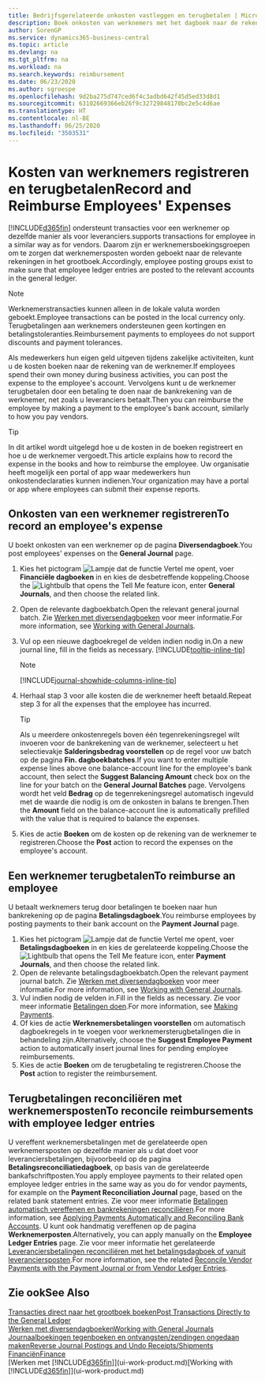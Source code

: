 ```yaml
---
title: Bedrijfsgerelateerde onkosten vastleggen en terugbetalen | Microsoft Docs
description: Boek onkosten van werknemers met het dagboek naar de rekening van de werknemer en boek later een betaling naar de bankrekening van de werknemer om bedrijfgerelateerde onkosten terug te betalen.
author: SorenGP
ms.service: dynamics365-business-central
ms.topic: article
ms.devlang: na
ms.tgt_pltfrm: na
ms.workload: na
ms.search.keywords: reimbursement
ms.date: 06/23/2020
ms.author: sgroespe
ms.openlocfilehash: 9d2ba275d747ced6f4c3adbd642f45d5ed33d8d1
ms.sourcegitcommit: 63102669366eb26f9c32729848170bc2e5c4d6ae
ms.translationtype: HT
ms.contentlocale: nl-BE
ms.lasthandoff: 06/25/2020
ms.locfileid: "3503531"
---
```

# <a name="record-and-reimburse-employees-expenses"></a><span data-ttu-id="babb4-103">Kosten van werknemers registreren en terugbetalen</span><span class="sxs-lookup"><span data-stu-id="babb4-103">Record and Reimburse Employees' Expenses</span></span>

[!INCLUDE[d365fin](includes/d365fin_md.md)] <span data-ttu-id="babb4-104">ondersteunt transacties voor een werknemer op dezelfde manier als voor leveranciers.</span><span class="sxs-lookup"><span data-stu-id="babb4-104">supports transactions for employee in a similar way as for vendors.</span></span> <span data-ttu-id="babb4-105">Daarom zijn er werknemersboekingsgroepen om te zorgen dat werknemersposten worden geboekt naar de relevante rekeningen in het grootboek.</span><span class="sxs-lookup"><span data-stu-id="babb4-105">Accordingly, employee posting groups exist to make sure that employee ledger entries are posted to the relevant accounts in the general ledger.</span></span>

> [!NOTE]  
> <span data-ttu-id="babb4-106">Werknemerstransacties kunnen alleen in de lokale valuta worden geboekt.</span><span class="sxs-lookup"><span data-stu-id="babb4-106">Employee transactions can be posted in the local currency only.</span></span> <span data-ttu-id="babb4-107">Terugbetalingen aan werknemers ondersteunen geen kortingen en betalingstoleranties.</span><span class="sxs-lookup"><span data-stu-id="babb4-107">Reimbursement payments to employees do not support discounts and payment tolerances.</span></span>

<span data-ttu-id="babb4-108">Als medewerkers hun eigen geld uitgeven tijdens zakelijke activiteiten, kunt u de kosten boeken naar de rekening van de werknemer.</span><span class="sxs-lookup"><span data-stu-id="babb4-108">If employees spend their own money during business activities, you can post the expense to the employee's account.</span></span> <span data-ttu-id="babb4-109">Vervolgens kunt u de werknemer terugbetalen door een betaling te doen naar de bankrekening van de werknemer, net zoals u leveranciers betaalt.</span><span class="sxs-lookup"><span data-stu-id="babb4-109">Then you can reimburse the employee by making a payment to the employee's bank account, similarly to how you pay vendors.</span></span>  

> [!TIP]
> <span data-ttu-id="babb4-110">In dit artikel wordt uitgelegd hoe u de kosten in de boeken registreert en hoe u de werknemer vergoedt.</span><span class="sxs-lookup"><span data-stu-id="babb4-110">This article explains how to record the expense in the books and how to reimburse the employee.</span></span> <span data-ttu-id="babb4-111">Uw organisatie heeft mogelijk een portal of app waar medewerkers hun onkostendeclaraties kunnen indienen.</span><span class="sxs-lookup"><span data-stu-id="babb4-111">Your organization may have a portal or app where employees can submit their expense reports.</span></span>

## <a name="to-record-an-employees-expense"></a><span data-ttu-id="babb4-112">Onkosten van een werknemer registreren</span><span class="sxs-lookup"><span data-stu-id="babb4-112">To record an employee's expense</span></span>
<span data-ttu-id="babb4-113">U boekt onkosten van een werknemer op de pagina **Diversendagboek**.</span><span class="sxs-lookup"><span data-stu-id="babb4-113">You post employees' expenses on the **General Journal** page.</span></span>
1. <span data-ttu-id="babb4-114">Kies het pictogram ![Lampje dat de functie Vertel me opent](media/ui-search/search_small.png "Vertel me wat u wilt doen"), voer **Financiële dagboeken** in en kies de desbetreffende koppeling.</span><span class="sxs-lookup"><span data-stu-id="babb4-114">Choose the ![Lightbulb that opens the Tell Me feature](media/ui-search/search_small.png "Tell me what you want to do") icon, enter **General Journals**, and then choose the related link.</span></span>
2. <span data-ttu-id="babb4-115">Open de relevante dagboekbatch.</span><span class="sxs-lookup"><span data-stu-id="babb4-115">Open the relevant general journal batch.</span></span> <span data-ttu-id="babb4-116">Zie [Werken met diversendagboeken](ui-work-general-journals.md) voor meer informatie.</span><span class="sxs-lookup"><span data-stu-id="babb4-116">For more information, see [Working with General Journals](ui-work-general-journals.md).</span></span>
3. <span data-ttu-id="babb4-117">Vul op een nieuwe dagboekregel de velden indien nodig in.</span><span class="sxs-lookup"><span data-stu-id="babb4-117">On a new journal line, fill in the fields as necessary.</span></span> [!INCLUDE[tooltip-inline-tip](includes/tooltip-inline-tip_md.md)]    

    > [!NOTE]
    > [!INCLUDE[journal-showhide-columns-inline-tip](includes/journal-showhide-columns-inline-tip.md)]
4. <span data-ttu-id="babb4-118">Herhaal stap 3 voor alle kosten die de werknemer heeft betaald.</span><span class="sxs-lookup"><span data-stu-id="babb4-118">Repeat step 3 for all the expenses that the employee has incurred.</span></span>

    > [!TIP]  
    > <span data-ttu-id="babb4-119">Als u meerdere onkostenregels boven één tegenrekeningsregel wilt invoeren voor de bankrekening van de werknemer, selecteert u het selectievakje **Salderingsbedrag voorstellen** op de regel voor uw batch op de pagina **Fin. dagboekbatches**.</span><span class="sxs-lookup"><span data-stu-id="babb4-119">If you want to enter multiple expense lines above one balance-account line for the employee's bank account, then select the **Suggest Balancing Amount** check box on the line for your batch on the **General Journal Batches** page.</span></span> <span data-ttu-id="babb4-120">Vervolgens wordt het veld **Bedrag** op de tegenrekeningsregel automatisch ingevuld met de waarde die nodig is om de onkosten in balans te brengen.</span><span class="sxs-lookup"><span data-stu-id="babb4-120">Then the **Amount** field on the balance-account line is automatically prefilled with the value that is required to balance the expenses.</span></span>
5. <span data-ttu-id="babb4-121">Kies de actie **Boeken** om de kosten op de rekening van de werknemer te registreren.</span><span class="sxs-lookup"><span data-stu-id="babb4-121">Choose the **Post** action to record the expenses on the employee's account.</span></span>

## <a name="to-reimburse-an-employee"></a><span data-ttu-id="babb4-122">Een werknemer terugbetalen</span><span class="sxs-lookup"><span data-stu-id="babb4-122">To reimburse an employee</span></span>
<span data-ttu-id="babb4-123">U betaalt werknemers terug door betalingen te boeken naar hun bankrekening op de pagina **Betalingsdagboek**.</span><span class="sxs-lookup"><span data-stu-id="babb4-123">You reimburse employees by posting payments to their bank account on the **Payment Journal** page.</span></span>
1. <span data-ttu-id="babb4-124">Kies het pictogram ![Lampje dat de functie Vertel me opent](media/ui-search/search_small.png "Vertel me wat u wilt doen"), voer **Betalingsdagboeken** in en kies de gerelateerde koppeling.</span><span class="sxs-lookup"><span data-stu-id="babb4-124">Choose the ![Lightbulb that opens the Tell Me feature](media/ui-search/search_small.png "Tell me what you want to do") icon, enter **Payment Journals**, and then choose the related link.</span></span>
2. <span data-ttu-id="babb4-125">Open de relevante betalingsdagboekbatch.</span><span class="sxs-lookup"><span data-stu-id="babb4-125">Open the relevant payment journal batch.</span></span> <span data-ttu-id="babb4-126">Zie [Werken met diversendagboeken](ui-work-general-journals.md) voor meer informatie.</span><span class="sxs-lookup"><span data-stu-id="babb4-126">For more information, see [Working with General Journals](ui-work-general-journals.md).</span></span>
3. <span data-ttu-id="babb4-127">Vul indien nodig de velden in.</span><span class="sxs-lookup"><span data-stu-id="babb4-127">Fill in the fields as necessary.</span></span> <span data-ttu-id="babb4-128">Zie voor meer informatie [Betalingen doen](payables-make-payments.md).</span><span class="sxs-lookup"><span data-stu-id="babb4-128">For more information, see [Making Payments](payables-make-payments.md).</span></span>
4. <span data-ttu-id="babb4-129">Of kies de actie **Werknemersbetalingen voorstellen** om automatisch dagboekregels in te voegen voor werknemersterugbetalingen die in behandeling zijn.</span><span class="sxs-lookup"><span data-stu-id="babb4-129">Alternatively, choose the **Suggest Employee Payment** action to automatically insert journal lines for pending employee reimbursements.</span></span>
5. <span data-ttu-id="babb4-130">Kies de actie **Boeken** om de terugbetaling te registreren.</span><span class="sxs-lookup"><span data-stu-id="babb4-130">Choose the **Post** action to register the reimbursement.</span></span>  

## <a name="to-reconcile-reimbursements-with-employee-ledger-entries"></a><span data-ttu-id="babb4-131">Terugbetalingen reconciliëren met werknemersposten</span><span class="sxs-lookup"><span data-stu-id="babb4-131">To reconcile reimbursements with employee ledger entries</span></span>
<span data-ttu-id="babb4-132">U vereffent werknemersbetalingen met de gerelateerde open werknemersposten op dezelfde manier als u dat doet voor leveranciersbetalingen, bijvoorbeeld op de pagina **Betalingsreconciliatiedagboek**, op basis van de gerelateerde bankafschriftposten.</span><span class="sxs-lookup"><span data-stu-id="babb4-132">You apply employee payments to their related open employee ledger entries in the same way as you do for vendor payments, for example on the **Payment Reconciliation Journal** page, based on the related bank statement entries.</span></span> <span data-ttu-id="babb4-133">Zie voor meer informatie [Betalingen automatisch vereffenen en bankrekeningen reconciliëren](receivables-apply-payments-auto-reconcile-bank-accounts.md).</span><span class="sxs-lookup"><span data-stu-id="babb4-133">For more information, see [Applying Payments Automatically and Reconciling Bank Accounts](receivables-apply-payments-auto-reconcile-bank-accounts.md).</span></span> <span data-ttu-id="babb4-134">U kunt ook handmatig vereffenen op de pagina **Werknemerposten**.</span><span class="sxs-lookup"><span data-stu-id="babb4-134">Alternatively, you can apply manually on the **Employee Ledger Entries** page.</span></span> <span data-ttu-id="babb4-135">Zie voor meer informatie het gerelateerde [Leveranciersbetalingen reconciliëren met het betalingsdagboek of vanuit leveranciersposten](payables-how-apply-purchase-transactions-manually.md).</span><span class="sxs-lookup"><span data-stu-id="babb4-135">For more information, see the related [Reconcile Vendor Payments with the Payment Journal or from Vendor Ledger Entries](payables-how-apply-purchase-transactions-manually.md).</span></span>  

## <a name="see-also"></a><span data-ttu-id="babb4-136">Zie ook</span><span class="sxs-lookup"><span data-stu-id="babb4-136">See Also</span></span>
[<span data-ttu-id="babb4-137">Transacties direct naar het grootboek boeken</span><span class="sxs-lookup"><span data-stu-id="babb4-137">Post Transactions Directly to the General Ledger</span></span>](finance-how-post-transactions-directly.md)  
[<span data-ttu-id="babb4-138">Werken met diversendagboeken</span><span class="sxs-lookup"><span data-stu-id="babb4-138">Working with General Journals</span></span>](ui-work-general-journals.md)  
[<span data-ttu-id="babb4-139">Journaalboekingen tegenboeken en ontvangsten/zendingen ongedaan maken</span><span class="sxs-lookup"><span data-stu-id="babb4-139">Reverse Journal Postings and Undo Receipts/Shipments</span></span>](finance-how-reverse-journal-posting.md)  
[<span data-ttu-id="babb4-140">Financiën</span><span class="sxs-lookup"><span data-stu-id="babb4-140">Finance</span></span>](finance.md)  
<span data-ttu-id="babb4-141">[Werken met [!INCLUDE[d365fin](includes/d365fin_md.md)]](ui-work-product.md)</span><span class="sxs-lookup"><span data-stu-id="babb4-141">[Working with [!INCLUDE[d365fin](includes/d365fin_md.md)]](ui-work-product.md)</span></span>  
